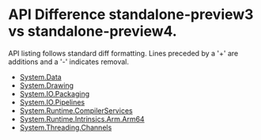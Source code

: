 # API Difference standalone-preview3 vs standalone-preview4.

API listing follows standard diff formatting. Lines preceded by a '+' are
additions and a '-' indicates removal.

* [System.Data](3.0-preview4_System.Data.md)
* [System.Drawing](3.0-preview4_System.Drawing.md)
* [System.IO.Packaging](3.0-preview4_System.IO.Packaging.md)
* [System.IO.Pipelines](3.0-preview4_System.IO.Pipelines.md)
* [System.Runtime.CompilerServices](3.0-preview4_System.Runtime.CompilerServices.md)
* [System.Runtime.Intrinsics.Arm.Arm64](3.0-preview4_System.Runtime.Intrinsics.Arm.Arm64.md)
* [System.Threading.Channels](3.0-preview4_System.Threading.Channels.md)

